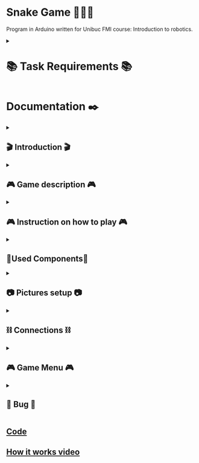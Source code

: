# Snake Game 🐍🐍🐍
Program in Arduino written for Unibuc FMI course: Introduction to robotics.


<details><summary><h1>📚 Task Requirements 📚</h1></summary><br/>

This project contains two parts: menu and main game - Snake.

- Menu Requirements

	- Intro message

	- Start Game

		- while playing show details

		- screen upon game endind with input in order to move on

		- informs the player whn highscore is achieved

		- enter name for highscore

	- Highscore: top 5 in eeprom with name and score

	- Settings:

		- Starting difficulty

		- LCD contrast control (eeprom)

		- LCD brightness control (eeprom)

		- Matrix brightness control (eeprom)

		- Sound control on/off (eeprom)

		- Reset high scores button in settings

	- About: 

		- github user

		- developer name

		- game name

	- How to play: short description

	- Navigation style: different "picture" on the matrix for each menu category

- Game Requirements
	
	- Sounds upon interaction (eating, collision)

	- Make sense on a 8x8 matrix

	- Difficulty progresses

	- Reasonables game length

	- no bugs

</details>

# Documentation ✒️

<details><summary><h2>🎬 Introduction 🎬</h2></summary><br/>

For matrix project I chose to do snake game, because I liked to play this game when I was little 👧.

My game is inspired from the original snake and also from the game snake that can be found in "Brick Game 9999 in 1".

### How I built the game?

Thinking steps:

- I want a snake game with 3 types of difficulty and 3 types of speeds.

- I want that my snake to pass through "matrix walls"

- I want that my snake to increase in length while eating. (when the length is a multiple of 4 the sanke move faster with speed value)

- I want that my snake to die when hitting itself or the walls (medium and hard difficulty).

- I want to increase the score different based on difficulty and speed that was chosen.


So I let the player to choose one of the 3 difficulties for which it corresponds a map: 
- EASY 😊,
<img src="https://github.com/postolache-andreea-miruna/SnakeGameRobotics/blob/fd63454a412a468ebef797163da232a81cd7c0f1/materials/easyMatrix.png" width=30% height=30%>

- MEDIUM 😐,
<img src="https://github.com/postolache-andreea-miruna/SnakeGameRobotics/blob/fd63454a412a468ebef797163da232a81cd7c0f1/materials/mediumMatrix.png" width=30% height=30%> 

- HARD 😯.
<img src="https://github.com/postolache-andreea-miruna/SnakeGameRobotics/blob/fd63454a412a468ebef797163da232a81cd7c0f1/materials/hardMatrix.png" width=30% height=30%>

 Also the player can choose the speed (10 or 20 or 30) with which the snake will accelerate when its length is a multiple of 4.

 
</details>



<details><summary><h2>🎮 Game description 🎮</h2></summary><br/>

At the beggining of the game the snake has the length of 2 and it stays on first row and the head is on column 3.

The idea of the game is to eat 🍴 as much as possible without the snake hit itself or the walls ( medium and hard difficulties).

After eating, the snake length will increase and also when the length is a multiple of 4 the snake will move faster.

The speed that it will move depends on the speed that was chosen by the player.

Based on the chosen speed and difficulty the score will increase differently:
 

|Speed/Difficulty| Easy  | Medium | Hard |
|:---            | :---: | :----: | ---: |
|10              | + 1   | + 2    | + 3  |
|20              | + 2   | + 3    | + 4  |
|30              | + 3   | + 4    | + 5  |

While playing, on the LCD there are displayed informations about: HS, score and level (level means the difficulty chosen by the player)

</details>


<details><summary><h2>🎮 Instruction on how to play 🎮</h2></summary><br/>

For this game the player must use the joystick to make the snake to change its direction: up, down, left, right.

Also if the snake moves in a way, the player can not make it to go in the oposite way with just one joystick move. 

Example: if the snake go up and if the player move the joystick down, then the snake does not change its direction.
</details>



<details><summary><h2>🔌Used Components🔌</h2></summary><br/>

- breadbord

- Arduino Uno

- 1 MAX7219 Driver

- 1 joystick 🕹️

- 1 led matrix display (8x8)

- 1 16x2 LCD

- 1 buzzer

- 1 electrolytic capacitor of 10 μF

- 1 electrolytic capacitor of 50 μF

- 1 ceramic capacitor of 104 pF

- wires

- resistors

</details>

<details><summary><h2>📷 Pictures setup 📷</h2></summary><br/>

1. Up View
<img src="https://github.com/postolache-andreea-miruna/SnakeGameRobotics/blob/d0310ed8651a35bc93e173043e3ed77a8f9e00a7/materials/setup1up.jpg" width=50% height=50%>

2. Side View
<img src="https://github.com/postolache-andreea-miruna/SnakeGameRobotics/blob/d0310ed8651a35bc93e173043e3ed77a8f9e00a7/materials/setup2side.jpg" width=50% height=50%>
</details>

<details><summary><h2>⛓️ Connections ⛓️</h2></summary><br/>

- Matrix Common Cathod

<img src="https://github.com/postolache-andreea-miruna/IntroductionToRobotics/blob/a9754a096874029d0d95e6474ce6ebd501884944/Matrix/commonCathod.png" width=50% height=50%>


- Driver

<img src="https://github.com/postolache-andreea-miruna/IntroductionToRobotics/blob/a9754a096874029d0d95e6474ce6ebd501884944/Matrix/Driver.png" width=50% height=50%>


- How to connect Matrix to Driver

<img src="https://github.com/postolache-andreea-miruna/IntroductionToRobotics/blob/a9754a096874029d0d95e6474ce6ebd501884944/Matrix/matrixToDriver.png" width=50% height=50%>


- How to connect Driver to Arduino

<img src="https://github.com/postolache-andreea-miruna/IntroductionToRobotics/blob/a9754a096874029d0d95e6474ce6ebd501884944/Matrix/DriverArduino.png" width=50% height=50%>


- How to connect LCD to Arduino

<img src="https://github.com/postolache-andreea-miruna/IntroductionToRobotics/blob/306fd6581a411fb0410732c41ad6df798d0b594d/Homework5/lcdconect.png" width=50% height=50%>

</details>


<details><summary><h2>🎮 Game Menu 🎮</h2></summary><br/>

- Start Game

- High Score

- Settings

	- Difficulty

	- LCD contrast

	- LCD bright

	- Matrix bright

	- Sounds

	- Reset HS 

	- Speed

	- Back to menu
 
- About

- How to play

## EEPROM

<img src="https://github.com/postolache-andreea-miruna/SnakeGameRobotics/blob/9a4252a5e2106c914e764ddb02c3213340dcc4a4/materials/eeprom.png" width=100% height=100%>

## Menu informations

### Main Menu

After the greeting message that appears on the lcd and the greeting picture on the matrix dissapear on the lcd will appear the main menu.

In the main menu the player have to move with the joystick up or down in order to navigate through the main menu.

To acces a part of the main menu, the player must move the joystick to the right:

In the case of:
- Start Game the game will start

- High Score it will display top 5 players, it will be initialized with the default 5 names saved in eeprom ("NNNN").
 The player must move the joystick up or down. After the top is desplayed an exit message and the player can move the joystick to the left to enter in the main menu.

- Settings it will enter in the settings menu that will be shown later in this documentation

- About it will display the informations that can be accessed if the player move the joystick up or down:

	- github user

	- developer name

	- game name
After that is desplayed an exit message and the player can move the joystick to the left to enter in the main menu.

- How to play it will display the instructions that can be accessed if the player move the joystick up or down.
After that is desplayed an exit message and the player can move the joystick to the left to enter in the main menu.

### Settings Menu

If the player entered in settings menu, than to navigate through this menu she/he need to move the joystick up or down.

To acces a part of it (except "Reset HS" and "Back to menu"), the player must move the joystick to right.

In the case of "Reset HS" the player just need to press the joystick and the action of reseting the High Scores is done.

In the case of "Back to menu" the player just need to move the joystick to the left to go back to main menu.

For 
	- Difficulty,

	- LCD contrast,

	- LCD bright,

	- Matrix bright,

	- Sounds,

	- Speed

when the player access one of this part, she/he needs to move the joystick up or down and press when the player want to save that value.

Also, if the player just want to look on the value that was saved and she/he does not want to modify it, the player must move the joystick to left after she/he watching.



## Pictures for each category:

1. Intro message:

<img src="https://github.com/postolache-andreea-miruna/SnakeGameRobotics/blob/109c6ce8ed2d055325cbea4da60bb3ed90f4321e/materials/greeting.png" width=30% height=30%>

2. Start Game:

<img src="https://github.com/postolache-andreea-miruna/SnakeGameRobotics/blob/109c6ce8ed2d055325cbea4da60bb3ed90f4321e/materials/game.png" width=30% height=30%>

3. Highscore:

<img src="https://github.com/postolache-andreea-miruna/SnakeGameRobotics/blob/109c6ce8ed2d055325cbea4da60bb3ed90f4321e/materials/crown.png" width=30% height=30%>

4. Settings:

<img src="https://github.com/postolache-andreea-miruna/SnakeGameRobotics/blob/109c6ce8ed2d055325cbea4da60bb3ed90f4321e/materials/setting.png" width=30% height=30%>

5. About:

<img src="https://github.com/postolache-andreea-miruna/SnakeGameRobotics/blob/109c6ce8ed2d055325cbea4da60bb3ed90f4321e/materials/about.png" width=30% height=30%>

6. How to play:

<img src="https://github.com/postolache-andreea-miruna/SnakeGameRobotics/blob/109c6ce8ed2d055325cbea4da60bb3ed90f4321e/materials/howToPlay.png" width=30% height=30%>

</details>

<details><summary><h2>🐛 Bug 🐛</h2></summary><br/>

Sometimes when the player takes an action with the joystick (up/down/left/right/press) it will not work at first try.
</details>



## [Code](https://github.com/postolache-andreea-miruna/SnakeGameRobotics/tree/main/GoodSnakeGame)


## [How it works video](https://youtu.be/-DTUhpgvS4s)
